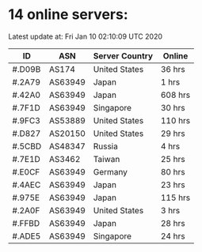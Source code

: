 # 14 online servers:

Latest update at: Fri Jan 10 02:10:09 UTC 2020

| ID | ASN | Server Country | Online |
| -- | --- | -------------- | ------ |
| #.D09B | AS174 | United States | 36 hrs |
| #.2A79 | AS63949 | Japan | 1 hrs |
| #.42A0 | AS63949 | Japan | 608 hrs |
| #.7F1D | AS63949 | Singapore | 30 hrs |
| #.9FC3 | AS53889 | United States | 110 hrs |
| #.D827 | AS20150 | United States | 29 hrs |
| #.5CBD | AS48347 | Russia | 4 hrs |
| #.7E1D | AS3462 | Taiwan | 25 hrs |
| #.E0CF | AS63949 | Germany | 80 hrs |
| #.4AEC | AS63949 | Japan | 23 hrs |
| #.975E | AS63949 | Japan | 115 hrs |
| #.2A0F | AS63949 | United States | 3 hrs |
| #.FFBD | AS63949 | Japan | 28 hrs |
| #.ADE5 | AS63949 | Singapore | 24 hrs |


